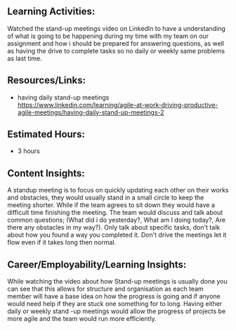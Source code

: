 ## Learning Activities:
Watched the stand-up meetings video on LinkedIn to have a understanding of what is going to be happening during my time with my team on our assignment and how i should be prepared for answering questions, as well as having the drive to complete tasks so no daily or weekly same problems as last time.

## Resources/Links:
- having  daily stand-up meetings https://www.linkedin.com/learning/agile-at-work-driving-productive-agile-meetings/having-daily-stand-up-meetings-2

## Estimated Hours:
- 3 hours

## Content Insights:
A standup meeting is to focus on quickly updating each other on their works and obstacles, they would usually stand in a small circle to keep the meeting shorter. While if the team agrees to sit down they would have a difficult time finishing the meeting. The team would discuss and talk about common questions; (What did i do yesterday?, What am I doing today?, Are there any obstacles in my way?). Only talk about specific tasks, don't talk about how you found a way you completed it. Don't drive the meetings let it flow even if it takes long then normal.

## Career/Employability/Learning Insights:
While watching the video about how Stand-up meetings is usually done you can see that this allows for structure and organisation as each team member will have a base idea on how the progress is going and if anyone would need help if they are stuck one something for to long. Having either daily or weekly stand -up meetings would allow the progress of projects be more agile and the team would run more efficiently.
